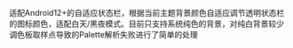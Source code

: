 适配Android12+的自适应状态栏，根据当前主题背景颜色自适应调节透明状态栏的图标颜色，适配白天/黑夜模式。目前只支持系统纯色的背景，对纯白背景较少调色板取样点导致的Palette解析失败进行了简单的处理
